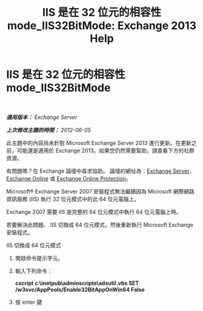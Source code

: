 ﻿---
title: 'IIS 是在 32 位元的相容性 mode_IIS32BitMode: Exchange 2013 Help'
TOCTitle: IIS 是在 32 位元的相容性 mode_IIS32BitMode
ms:assetid: 742dfc32-353c-46a2-830e-68aed6a68ce0
ms:mtpsurl: https://technet.microsoft.com/zh-tw/library/ms.exch.setupreadiness.iis32bitmode(v=EXCHG.150)
ms:contentKeyID: 50473498
ms.date: 05/21/2018
mtps_version: v=EXCHG.150
ms.translationtype: MT
---

# IIS 是在 32 位元的相容性 mode\_IIS32BitMode

 

_**適用版本：** Exchange Server_

_**上次修改主題的時間：** 2012-06-05_

此主題中的內容尚未針對 Microsoft Exchange Server 2013 進行更新。在更新之前，可能還是適用於 Exchange 2013。如果您仍然需要幫助，請查看下方的社群資源。

有問題嗎？在 Exchange 論壇中尋求協助。 論壇的網址為：[Exchange Server](https://go.microsoft.com/fwlink/p/?linkid=60612)、 [Exchange Online](https://go.microsoft.com/fwlink/p/?linkid=267542) 或 [Exchange Online Protection](https://go.microsoft.com/fwlink/p/?linkid=285351)。

Microsoft® Exchange Server 2007 安裝程式無法繼續因為 Microsoft 網際網路資訊服務 (IIS) 執行 32 位元模式中的此 64 位元電腦上。

Exchange 2007 需要 IIS 是完整的 64 位元模式中執行 64 位元電腦上時。

若要解決此問題、 IIS 切換成 64 位元模式，然後重新執行 Microsoft Exchange 安裝程式。

IIS 切換成 64 位元模式

1.  開啟命令提示字元。

2.  輸入下列命令：
    
    **cscript c:\\inetpub\\adminscripts\\adsutil.vbs SET /w3svc/AppPools/Enable32BitAppOnWin64 False**

3.  按 enter 鍵

